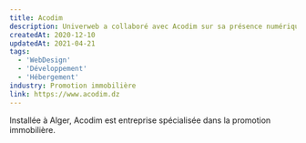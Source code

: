 ```yaml
---
title: Acodim
description: Univerweb a collaboré avec Acodim sur sa présence numérique. Nous avons créé le site web et nous assurons son hébergement.
createdAt: 2020-12-10
updatedAt: 2021-04-21
tags:
  - 'WebDesign'
  - 'Développement'
  - 'Hébergement'
industry: Promotion immobilière
link: https://www.acodim.dz
---
```


Installée à Alger, Acodim est entreprise spécialisée dans la promotion immobilière.
